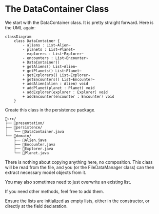 # The DataContainer Class

We start with the DataContainer class. It is pretty straight forward. Here is the UML again:

```mermaid
classDiagram
    class DataContainer {
        - aliens : List~Alien~
        - planets : List~Planet~
        - explorers : List~Explorer~
        - encounters : List~Encounter~
        + DataContainer()
        + getAliens() List~Alien~
        + getPlanets() List~Planet~
        + getExplorers() List~Explorer~
        + getEncounters() List~Encounter~
        + addAlien(alien : Alien) void
        + addPlanet(planet : Planet) void
        + addExplorer(explorer : Explorer) void
        + addEncounter(encounter : Encounter) void
    }
```

Create this class in the persistence package.

```{}
📁src/
├── 📁presentation/
├── 📁persistence/
│   └── 📄DataContainer.java
└── 📁domain/
    ├── 📄Alien.java
    ├── 📄Encounter.java
    ├── 📄Explorer.java
    └── 📄Planet.java
```

There is nothing about copying anything here, no composition. This class will be read from the file, and you (or the FileDataManager class) can then extract necessary model objects from it. 

You may also sometimes need to just overwrite an existing list.

If you need other methods, feel free to add them.

Ensure the lists are initialized as empty lists, either in the constructor, or directly at the field declaration.
